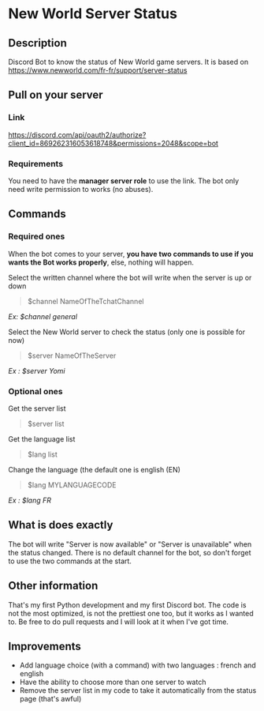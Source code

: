 # New World Server Status

## Description

Discord Bot to know the status of New World game servers.
It is based on https://www.newworld.com/fr-fr/support/server-status

## Pull on your server

### Link

https://discord.com/api/oauth2/authorize?client_id=869262316053618748&permissions=2048&scope=bot

### Requirements

You need to have the **manager server role** to use the link.
The bot only need write permission to works (no abuses).

## Commands

### Required ones

When the bot comes to your server, **you have two commands to use if you wants the Bot works properly**, else, nothing will happen.

Select the written channel where the bot will write when the server is up or down
> $channel NameOfTheTchatChannel

*Ex: $channel general*

Select the New World server to check the status (only one is possible for now)
> $server NameOfTheServer

*Ex : $server Yomi*

### Optional ones

Get the server list
> $server list

Get the language list
> $lang list

Change the language (the default one is english (EN)
> $lang MYLANGUAGECODE

*Ex : $lang FR*

## What is does exactly

The bot will write "Server is now available" or "Server is unavailable" when the status changed.
There is no default channel for the bot, so don't forget to use the two commands at the start.

## Other information

That's my first Python development and my first Discord bot. The code is not the most optimized, is not the prettiest one too, but it works as I wanted to.
Be free to do pull requests and I will look at it when I've got time.

## Improvements

- Add language choice (with a command) with two languages : french and english
- Have the ability to choose more than one server to watch
- Remove the server list in my code to take it automatically from the status page (that's awful)
